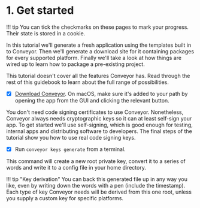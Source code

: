 # 1. Get started

!!! tip
    You can tick the checkmarks on these pages to mark your progress. Their state is stored in a cookie.

In this tutorial we'll generate a fresh application using the templates built in to Conveyor. Then we'll generate a download site for it containing packages for every supported platform. Finally we'll take a look at how things are wired up to learn how to package a pre-existing project.

This tutorial doesn't cover all the features Conveyor has. Read through the rest of this guidebook to learn about the full range of possibilities.

* [x] [Download Conveyor](../download-conveyor.md). On macOS, make sure it's added to your path by opening the app from the GUI and clicking the relevant button.

You don't need code signing certificates to use Conveyor. Nonetheless, Conveyor always needs cryptographic keys so it can at least self-sign your app. To get started we'll use self-signing, which is good enough for testing, internal apps and distributing software to developers. The final steps of the tutorial show you how to use real code signing keys.

* [x] Run `conveyor keys generate` from a terminal.

This command will create a new root private key, convert it to a series of words and write it to a config file in your home directory.

!!! tip "Key derivation"
    You can back this generated file up in any way you like, even by writing down the words with a pen (include the timestamp). Each type of key Conveyor needs will be derived from this one root, unless you supply a custom key for specific platforms.

<script>var tutorialSection = 1;</script>
